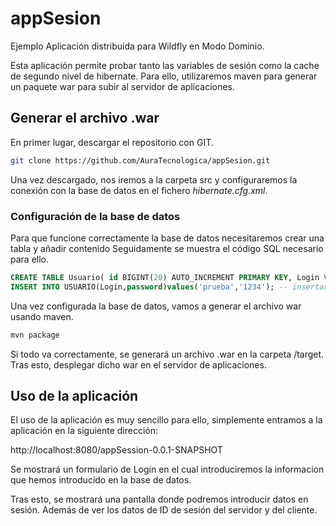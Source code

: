 # appSesion
Ejemplo Aplicación distribuida para Wildfly en Modo Dominio.

Esta aplicación permite probar tanto las variables de sesión como la cache de segundo nivel de hibernate. Para ello, utilizaremos maven para generar un paquete war para subir al servidor de aplicaciones.

## Generar el archivo .war

En primer lugar, descargar el repositorio con GIT.

```bash
git clone https://github.com/AuraTecnologica/appSesion.git
```

Una vez descargado, nos iremos a la carpeta src y configuraremos la conexión con la base de datos en el fichero _hibernate.cfg.xml_.

### Configuración de la base de datos

Para que funcione correctamente la base de datos necesitaremos crear una tabla y añadir contenido Seguidamente se muestra el código SQL necesario para ello.

```sql
CREATE TABLE Usuario( id BIGINT(20) AUTO_INCREMENT PRIMARY KEY, Login VARCHAR(20), password TEXT); -- Crear tabla Usuario
INSERT INTO USUARIO(Login,password)values('prueba','1234'); -- insertar datos.
```

Una vez configurada la base de datos, vamos a generar el archivo war usando maven.

```bash
mvn package
```

Si todo va correctamente, se generará un archivo .war en la carpeta /target. Tras esto, desplegar dicho war en el servidor de aplicaciones.

## Uso de la aplicación

El uso de la aplicación es muy sencillo para ello, simplemente entramos a la aplicación en la siguiente dirección:

http://localhost:8080/appSession-0.0.1-SNAPSHOT

Se mostrará un formulario de Login en el cual introduciremos la informacion que hemos introducido en la base de datos.

Tras esto, se mostrará una pantalla donde podremos introducir datos en sesión. Además de ver los datos de ID de sesión del servidor y del cliente.
